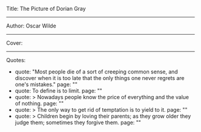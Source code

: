 Title: The Picture of Dorian Gray

----

Author: Oscar Wilde

----

Cover: 

----

Quotes: 

- 
  quote: "Most people die of a sort of creeping common sense, and discover when it is too late that the only things one never regrets are one's mistakes."
  page: ""
- 
  quote: To define is to limit.
  page: ""
- 
  quote: >
    Nowadays people know the price of
    everything and the value of nothing.
  page: ""
- 
  quote: >
    The only way to get rid of temptation is
    to yield to it.
  page: ""
- 
  quote: >
    Children begin by loving their parents;
    as they grow older they judge them;
    sometimes they forgive them.
  page: ""